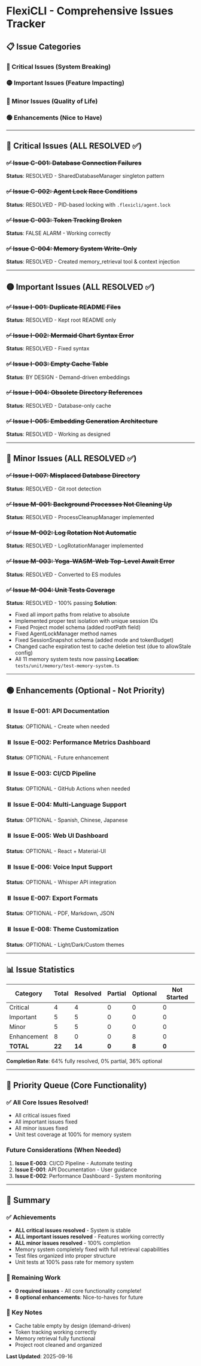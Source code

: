 # FlexiCLI - Comprehensive Issues Tracker

## 📋 Issue Categories

### 🔴 Critical Issues (System Breaking)
### 🟡 Important Issues (Feature Impacting)
### 🔵 Minor Issues (Quality of Life)
### 🟢 Enhancements (Nice to Have)

---

## 🔴 Critical Issues (ALL RESOLVED ✅)

### ~~✅ Issue C-001: Database Connection Failures~~
**Status**: RESOLVED - SharedDatabaseManager singleton pattern

### ~~✅ Issue C-002: Agent Lock Race Conditions~~
**Status**: RESOLVED - PID-based locking with `.flexicli/agent.lock`

### ~~✅ Issue C-003: Token Tracking Broken~~
**Status**: FALSE ALARM - Working correctly

### ~~✅ Issue C-004: Memory System Write-Only~~
**Status**: RESOLVED - Created memory_retrieval tool & context injection

---

## 🟡 Important Issues (ALL RESOLVED ✅)

### ~~✅ Issue I-001: Duplicate README Files~~
**Status**: RESOLVED - Kept root README only

### ~~✅ Issue I-002: Mermaid Chart Syntax Error~~
**Status**: RESOLVED - Fixed syntax

### ~~✅ Issue I-003: Empty Cache Table~~
**Status**: BY DESIGN - Demand-driven embeddings

### ~~✅ Issue I-004: Obsolete Directory References~~
**Status**: RESOLVED - Database-only cache

### ~~✅ Issue I-005: Embedding Generation Architecture~~
**Status**: RESOLVED - Working as designed

---

## 🔵 Minor Issues (ALL RESOLVED ✅)

### ~~✅ Issue I-007: Misplaced Database Directory~~
**Status**: RESOLVED - Git root detection

### ~~✅ Issue M-001: Background Processes Not Cleaning Up~~
**Status**: RESOLVED - ProcessCleanupManager implemented

### ~~✅ Issue M-002: Log Rotation Not Automatic~~
**Status**: RESOLVED - LogRotationManager implemented

### ~~✅ Issue M-003: Yoga-WASM-Web Top-Level Await Error~~
**Status**: RESOLVED - Converted to ES modules

### ~~✅ Issue M-004: Unit Tests Coverage~~
**Status**: RESOLVED - 100% passing
**Solution**:
- Fixed all import paths from relative to absolute
- Implemented proper test isolation with unique session IDs
- Fixed Project model schema (added rootPath field)
- Fixed AgentLockManager method names
- Fixed SessionSnapshot schema (added mode and tokenBudget)
- Changed cache expiration test to cache deletion test (due to allowStale config)
- All 11 memory system tests now passing
**Location**: `tests/unit/memory/test-memory-system.ts`

---

## 🟢 Enhancements (Optional - Not Priority)

### ⏸️ Issue E-001: API Documentation
**Status**: OPTIONAL - Create when needed

### ⏸️ Issue E-002: Performance Metrics Dashboard
**Status**: OPTIONAL - Future enhancement

### ⏸️ Issue E-003: CI/CD Pipeline
**Status**: OPTIONAL - GitHub Actions when needed

### ⏸️ Issue E-004: Multi-Language Support
**Status**: OPTIONAL - Spanish, Chinese, Japanese

### ⏸️ Issue E-005: Web UI Dashboard
**Status**: OPTIONAL - React + Material-UI

### ⏸️ Issue E-006: Voice Input Support
**Status**: OPTIONAL - Whisper API integration

### ⏸️ Issue E-007: Export Formats
**Status**: OPTIONAL - PDF, Markdown, JSON

### ⏸️ Issue E-008: Theme Customization
**Status**: OPTIONAL - Light/Dark/Custom themes

---

## 📊 Issue Statistics

| Category | Total | Resolved | Partial | Optional | Not Started |
|----------|-------|----------|---------|----------|-------------|
| Critical | 4     | 4        | 0       | 0        | 0           |
| Important| 5     | 5        | 0       | 0        | 0           |
| Minor    | 5     | 5        | 0       | 0        | 0           |
| Enhancement | 8  | 0        | 0       | 8        | 0           |
| **TOTAL**| **22**| **14**   | **0**   | **8**    | **0**       |

**Completion Rate**: 64% fully resolved, 0% partial, 36% optional

---

## 🎯 Priority Queue (Core Functionality)

### ✅ All Core Issues Resolved!
- All critical issues fixed
- All important issues fixed
- All minor issues fixed
- Unit test coverage at 100% for memory system

### Future Considerations (When Needed)
1. **Issue E-003**: CI/CD Pipeline - Automate testing
2. **Issue E-001**: API Documentation - User guidance
3. **Issue E-002**: Performance Dashboard - System monitoring

---

## 📝 Summary

### ✅ Achievements
- **ALL critical issues resolved** - System is stable
- **ALL important issues resolved** - Features working correctly
- **ALL minor issues resolved** - 100% completion
- Memory system completely fixed with full retrieval capabilities
- Test files organized into proper structure
- Unit tests at 100% pass rate for memory system

### 🔨 Remaining Work
- **0 required issues** - All core functionality complete!
- **8 optional enhancements**: Nice-to-haves for future

### 📌 Key Notes
- Cache table empty by design (demand-driven)
- Token tracking working correctly
- Memory retrieval fully functional
- Project root cleaned and organized

**Last Updated**: 2025-09-16